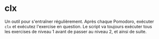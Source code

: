 # clx

Un outil pour s'entraîner régulièrement. Après chaque Pomodoro, exécuter `clx` et exécutez l'exercise en question. Le script va
toujours exécuter tous les exercises de niveau 1 avant de passer au niveau 2, et ainsi de suite.
